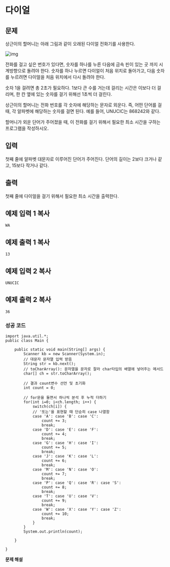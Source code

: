 # 다이얼



## 문제

상근이의 할머니는 아래 그림과 같이 오래된 다이얼 전화기를 사용한다.

![img](https://upload.acmicpc.net/9c88dd24-3a4c-4a09-bc50-e6496958214d/-/preview/)

전화를 걸고 싶은 번호가 있다면, 숫자를 하나를 누른 다음에 금속 핀이 있는 곳 까지 시계방향으로 돌려야 한다. 숫자를 하나 누르면 다이얼이 처음 위치로 돌아가고, 다음 숫자를 누르려면 다이얼을 처음 위치에서 다시 돌려야 한다.

숫자 1을 걸려면 총 2초가 필요하다. 1보다 큰 수를 거는데 걸리는 시간은 이보다 더 걸리며, 한 칸 옆에 있는 숫자를 걸기 위해선 1초씩 더 걸린다.

상근이의 할머니는 전화 번호를 각 숫자에 해당하는 문자로 외운다. 즉, 어떤 단어를 걸 때, 각 알파벳에 해당하는 숫자를 걸면 된다. 예를 들어, UNUCIC는 868242와 같다.

할머니가 외운 단어가 주어졌을 때, 이 전화를 걸기 위해서 필요한 최소 시간을 구하는 프로그램을 작성하시오.

## 입력

첫째 줄에 알파벳 대문자로 이루어진 단어가 주어진다. 단어의 길이는 2보다 크거나 같고, 15보다 작거나 같다.

## 출력

첫째 줄에 다이얼을 걸기 위해서 필요한 최소 시간을 출력한다.

## 예제 입력 1 복사

```
WA
```

## 예제 출력 1 복사

```
13
```

## 예제 입력 2 복사

```
UNUCIC
```

## 예제 출력 2 복사

```
36
```



### 성공 코드

```
import java.util.*;
public class Main {

	public static void main(String[] args) {
		Scanner kb = new Scanner(System.in);
		// 대문자 문자열 입력 받음
		String str = kb.next();
		// toCharArray(): 문자열을 문자로 잘라 char타입의 배열에 넣어주는 메서드 
		char[] ch = str.toCharArray();
	
		// 결과 count변수 선언 및 초기화
		int count = 0;
		
		// for문을 돌면서 하나씩 분석 후 누적 더하기
		for(int i=0; i<ch.length; i++) {
			switch(ch[i]) {
            // '또는'을 표현할 때 단순히 case 나열함
			case 'A': case 'B': case 'C': 
				count += 3;
				break;
			case 'D': case 'E': case 'F': 
				count += 4;
				break;
			case 'G': case 'H': case 'I': 
				count += 5;
				break;
			case 'J': case 'K': case 'L': 
				count += 6;
				break;
			case 'M': case 'N': case 'O': 
				count += 7;
				break;
			case 'P': case 'Q': case 'R': case 'S': 
				count += 8;
				break;
			case 'T': case 'U': case 'V':  
				count += 9;
				break;
			case 'W': case 'X': case 'Y': case 'Z': 
				count += 10;
				break;
			}
		}
		System.out.println(count);
			
	}

}
```



**문제 해설**

[Notion]: https://lealea.tistory.com/44

